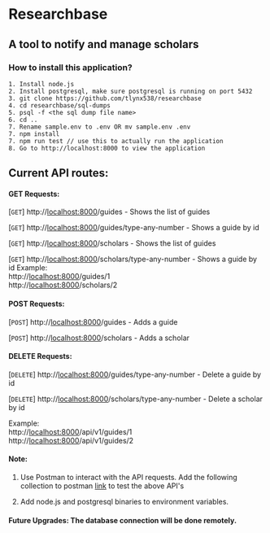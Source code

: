 # Researchbase 
## A tool to notify and manage scholars

### How to install this application?
    1. Install node.js 
    2. Install postgresql, make sure postgresql is running on port 5432
    3. git clone https://github.com/tlynx538/researchbase
    4. cd researchbase/sql-dumps
    5. psql -f <the sql dump file name>
    6. cd .. 
    7. Rename sample.env to .env OR mv sample.env .env   
    7. npm install    
    7. npm run test // use this to actually run the application
    8. Go to http://localhost:8000 to view the application

## Current API routes:
#### GET Requests:
[```GET```] http://<localhost:8000>/guides - Shows the list of guides

[```GET```] http://<localhost:8000>/guides/type-any-number  - Shows a guide by id

[```GET```] http://<localhost:8000>/scholars - Shows the list of guides

[```GET```] http://<localhost:8000>/scholars/type-any-number  - Shows a guide by id
Example: <br> 
http://<localhost:8000>/guides/1 <br>
http://<localhost:8000>/scholars/2   
#### POST Requests:
[```POST```] http://<localhost:8000>/guides  - Adds a guide 

[```POST```] http://<localhost:8000>/scholars  - Adds a scholar 
#### DELETE Requests:
[```DELETE```] http://<localhost:8000>/guides/type-any-number - Delete a guide by id


[```DELETE```] http://<localhost:8000>/scholars/type-any-number - Delete a scholar by id

Example: <br> 
http://<localhost:8000>/api/v1/guides/1 <br>
http://<localhost:8000>/api/v1/guides/2   

#### Note: 
1. Use Postman to interact with the API requests.
Add the following collection to postman 
[link](https://www.getpostman.com/collections/b6d2dae33a9fa84ad157) to test the above API's

2. Add node.js and postgresql binaries to environment variables.
#### Future Upgrades: The database connection will be done remotely. 
